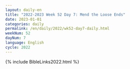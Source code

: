 ```yaml
---
layout: daily-en
title: "2022-2023 Week 52 Day 7: Mend the Loose Ends"
date: 2023-01-01
categories: daily
permalink: /en/daily/2022/wk52-day7-daily.html
weekNum: 52
dayNum: 7
language: English
cycle: 2022
---
```

{% include BibleLinks2022.html %} 
